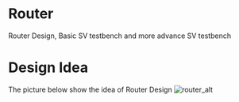 # Router
Router Design, Basic SV testbench and more advance SV testbench
# Design Idea
The picture below show the idea of Router Design
![router_alt]([https://github.com/XXBach/Router/blob/main/Pictures%20and%20docs/Router.png])
